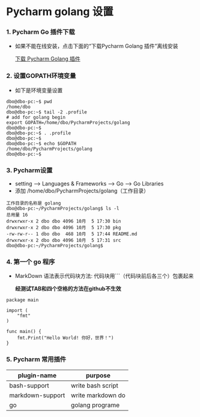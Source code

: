 Pycharm golang 设置
==

### 1. Pycharm Go 插件下载
- 如果不能在线安装，点击下面的“下载Pycharm Golang 插件”离线安装

  [下载 Pycharm Golang 插件](https://plugins.jetbrains.com/plugin/5047)

### 2. 设置GOPATH环境变量
  
- 如下是环境变量设置
```
dbo@dbo-pc:~$ pwd
/home/dbo
dbo@dbo-pc:~$ tail -2 .profile 
# add for golang begin
export GOPATH=/home/dbo/PycharmProjects/golang
dbo@dbo-pc:~$ 
dbo@dbo-pc:~$ . .profile 
dbo@dbo-pc:~$ 
dbo@dbo-pc:~$ echo $GOPATH
/home/dbo/PycharmProjects/golang
dbo@dbo-pc:~$
```
### 3. Pycharm设置
- setting --> Languages & Frameworks --> Go --> Go Libraries
- 添加 /home/dbo/PycharmProjects/golang（工作目录）
```
工作目录的名称是 golang
dbo@dbo-pc:~/PycharmProjects/golang$ ls -l
总用量 16
drwxrwxr-x 2 dbo dbo 4096 10月  5 17:30 bin
drwxrwxr-x 2 dbo dbo 4096 10月  5 17:30 pkg
-rw-rw-r-- 1 dbo dbo  468 10月  5 17:44 README.md
drwxrwxr-x 2 dbo dbo 4096 10月  5 17:31 src
dbo@dbo-pc:~/PycharmProjects/golang$
```
### 4. 第一个 go 程序
- MarkDown 语法表示代码块方法:
  代码块用```（代码块前后各三个）包裹起来

  **经测试TAB和四个空格的方法在github不生效**

```
package main

import (
    "fmt"
)

func main() {
    fmt.Print("Hello World! 你好，世界！")
}
```

### 5. Pycharm 常用插件

| plugin-name    |  purpose          |
|----------------|-------------------|
|bash-support    |write bash script  |
|markdown-support|write markdown do  |
|go              |golang programe    |